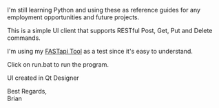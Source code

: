 I'm still learning Python and using these as reference guides for any employment opportunities and future projects.

This is a simple UI client that supports RESTful Post, Get, Put and Delete commands.

I'm using my [FASTapi Tool](https://github.com/BrianHammond/FAST_API_Tool) as a test since it's easy to understand.

Click on run.bat to run the program.

UI created in Qt Designer

Best Regards,<br/>
Brian
